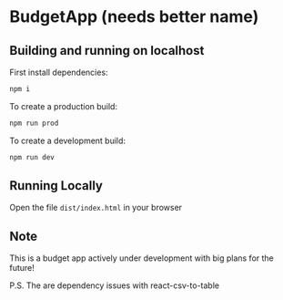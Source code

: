 # BudgetApp (needs better name)

## Building and running on localhost

First install dependencies:

```sh
npm i
```

To create a production build:

```sh
npm run prod
```

To create a development build:

```sh
npm run dev
```

## Running Locally

Open the file `dist/index.html` in your browser

## Note

This is a budget app actively under development with big plans for the future!

P.S. The are dependency issues with react-csv-to-table

